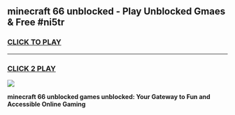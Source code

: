
## minecraft 66 unblocked - Play Unblocked Gmaes & Free #ni5tr
<h3>
<a href="https://news.freeplayer.one?title=minecraft_66_unblocked&ref=24F">CLICK TO PLAY</a></h3>
<hr>

<h3>
<a href="https://news.freeplayer.one?title=minecraft_66_unblocked&ref=24F">CLICK 2 PLAY</a>
  
</h3>

<a href="https://news.freeplayer.one?title=minecraft_66_unblocked&ref=24F/"><img src="https://clearcache.store/games.png"></a>


**minecraft 66 unblocked games unblocked: Your Gateway to Fun and Accessible Online Gaming**
